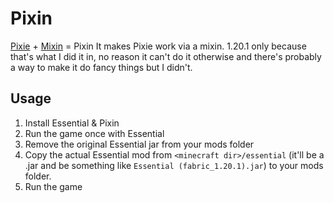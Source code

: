 # Pixin

[Pixie](https://github.com/pixiemc) + [Mixin](https://github.com/SpongePowered/Mixin) = Pixin
It makes Pixie work via a mixin. 1.20.1 only because that's what I did it in, no reason it can't do it otherwise and there's probably a way to make it do fancy things but I didn't.

## Usage

1. Install Essential & Pixin
2. Run the game once with Essential
3. Remove the original Essential jar from your mods folder
4. Copy the actual Essential mod from `<minecraft dir>/essential` (it'll be a .jar and be something like `Essential (fabric_1.20.1).jar`) to your mods folder.
5. Run the game